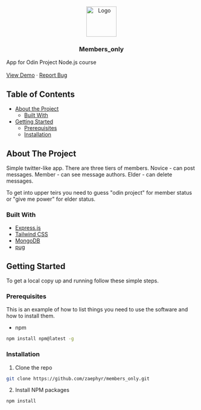 <br />
<p align="center">
  <a href="https://github.com/zaephyr/members_only">
    <img src="images/logo.png" alt="Logo" width="80" height="80">
  </a>

  <h3 align="center">Members_only</h3>
    App for Odin Project Node.js course
    <br />
    <br />
    <a href="https://github.com/zaephyr/members_only">View Demo</a>
    ·
    <a href="https://github.com/zaephyr/members_only/issues">Report Bug</a>
   </p>
</p>

## Table of Contents

-   [About the Project](#about-the-project)
    -   [Built With](#built-with)
-   [Getting Started](#getting-started)
    -   [Prerequisites](#prerequisites)
    -   [Installation](#installation)

<!-- ABOUT THE PROJECT -->

## About The Project

Simple twitter-like app. There are three tiers of members.
Novice - can post messages.
Member - can see message authors.
Elder - can delete messages.

To get into upper teirs you need to guess "odin project" for member status or "give me power" for elder status.

### Built With

-   [Express.js](https://expressjs.com/)
-   [Tailwind CSS](https://tailwindcss.com/)
-   [MongoDB](https://www.mongodb.com/)
-   [pug](https://pugjs.org/)

## Getting Started

To get a local copy up and running follow these simple steps.

### Prerequisites

This is an example of how to list things you need to use the software and how to install them.

-   npm

```sh
npm install npm@latest -g
```

### Installation

1. Clone the repo

```sh
git clone https://github.com/zaephyr/members_only.git
```

2. Install NPM packages

```sh
npm install
```
